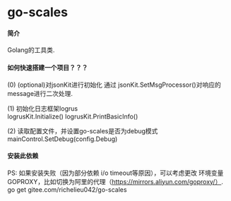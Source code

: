 # go-scales

#### 简介 
Golang的工具类.

#### 如何快速搭建一个项目？？？
(0) (optional)对jsonKit进行初始化
通过 jsonKit.SetMsgProcessor()对响应的message进行二次处理.

(1) 初始化日志框架logrus  
logrusKit.Initialize()
logrusKit.PrintBasicInfo()

(2) 读取配置文件，并设置go-scales是否为debug模式 
mainControl.SetDebug(config.Debug)

#### 安装此依赖
PS: 如果安装失败（因为部分依赖 i/o timeout等原因），可以考虑更改 环境变量GOPROXY，比如切换为阿里的代理（https://mirrors.aliyun.com/goproxy/）.
go get gitee.com/richelieu042/go-scales






